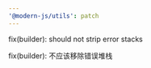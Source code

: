 ```yaml
---
'@modern-js/utils': patch
---
```


fix(builder): should not strip error stacks

fix(builder): 不应该移除错误堆栈
